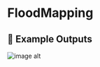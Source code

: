 # FloodMapping


## 📸 Example Outputs


![image alt](https://github.com/SaeidDaliriSusefi/FloodMapping-JRC/blob/3bccdcecb9933c12549ea9275b122cddc87c0000/Images/Italy.png)
